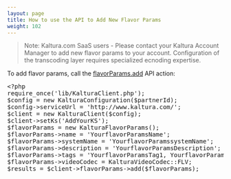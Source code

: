 ```yaml
---
layout: page
title: How to use the API to Add New Flavor Params
weight: 102
---
```


> Note: Kaltura.com SaaS users - Please contact your Kaltura Account Manager to add new flavor params to your account. Configuration of the transcoding layer requires specialized ecnoding expertise.
 

To add flavor params, call the [flavorParams.add](https://developer.kaltura.com/api-docs/#/flavorParams.add) API action:

<pre class="brush: php;fontsize: 100; first-line: 1; ">&lt;?php
require_once('lib/KalturaClient.php');
$config = new KalturaConfiguration($partnerId);
$config-&gt;serviceUrl = 'http://www.kaltura.com/';
$client = new KalturaClient($config);
$client-&gt;setKs('AddYourKS');
$flavorParams = new KalturaFlavorParams();
$flavorParams-&gt;name = 'YourflavorParamsName';
$flavorParams-&gt;systemName = 'YourflavorParamssystemName';
$flavorParams-&gt;description = 'YourflavorParamsDescription';
$flavorParams-&gt;tags = 'YourflavorParamsTag1, YourflavorParamsTag2';
$flavorParams-&gt;videoCodec = KalturaVideoCodec::FLV;
$results = $client-&gt;flavorParams-&gt;add($flavorParams);
</pre>
